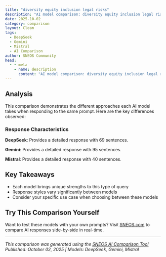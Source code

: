 ```yaml
---
title: "diversity equity inclusion legal risks"
description: "AI model comparison: diversity equity inclusion legal risks..."
date: 2025-10-02
category: comparison
layout: Clean
tags:
  - DeepSeek
  - Gemini
  - Mistral
  - AI Comparison
author: SNEOS Community
head:
  - - meta
    - name: description
      content: "AI model comparison: diversity equity inclusion legal risks..."
---
```


<ChatComparison
  title="diversity equity inclusion legal risks"
  prompt="diversity equity inclusion legal risks"
  :responses='{"DeepSeek": "Of course. This is a critical and complex area where well-intentioned DEI initiatives can inadvertently create significant legal exposure for an organization if not carefully designed and implemented.\n\nHere is a comprehensive breakdown of the legal risks associated with Diversity, Equity, and Inclusion (DEI) programs, categorized by the primary areas of concern.\n\n### Core Legal Framework\nDEI initiatives primarily interact with three bodies of law:\n1. **Title VII of the Civil Rights Act of 1964:** Prohibits employment discrimination based on race, color, religion, sex, and national origin.\n2. **Civil Rights Act of 1866 (Section 1981):** Prohibits racial discrimination in the making and enforcement of contracts, including employment contracts.\n3. **State and Local Laws:** Many states and municipalities have their own anti-discrimination laws that may be broader, covering characteristics like sexual orientation, gender identity, and arrest records.\n\nThe central legal tension is that while the goal of DEI is to create a more equitable workplace, any program that treats individuals differently based on a protected characteristic can be challenged as discriminatory, even if the intent is to help a historically disadvantaged group.\n\n---\n\n### Key Categories of Legal Risks\n\n#### 1. Hiring, Promotion, and Termination Risks\nThis is the highest-risk area, especially after the Supreme Court\u0027s *Students for Fair Admissions* decision, which has intensified scrutiny on race-conscious decision-making.\n\n* **Quotas and Preferential Treatment:** Explicitly hiring or promoting a specific number of individuals from a protected group to meet a \u0022diversity quota\u0022 is almost certainly illegal. It constitutes direct discrimination against individuals not in that group.\n* **Tie-Breakers and Plus Factors:** Using race, gender, or other protected characteristics as a \u0022tie-breaker\u0022 between equally qualified candidates, or giving a \u0022plus\u0022 to candidates from underrepresented groups, is legally risky. Courts often view this as a form of preferential treatment.\n* **Unconscious Bias in Reverse:** Over-correcting for potential bias by systematically favoring one group can lead to claims of reverse discrimination from majority-group candidates.\n* **Termination to \u0022Make Room\u0022:** Terminating employees to create space for a more diverse workforce is extremely dangerous and can lead to wrongful termination and discrimination lawsuits.\n\n#### 2. Program and Initiative Design Risks\nThe way DEI programs themselves are structured can create liability.\n\n* **Exclusionary Programs:** Mentorship programs, networking groups, or leadership training that are explicitly limited to certain racial or gender groups (e.g., \u0022women-only leadership program,\u0022 \u0022Black engineers mentorship\u0022) can be challenged as discriminatory.\n* **Discriminatory Funding and Partnerships:** Providing scholarships, internships, or grants that are restricted by protected characteristics is legally perilous.\n* **Employee Resource Groups (ERGs):** If ERGs are company-sponsored and use company resources, limiting membership based on race or gender can create risk. Best practice is to allow all employees to be \u0022allies\u0022 or members, even if the group\u0027s focus is on supporting a specific community.\n\n#### 3. Communication and Messaging Risks\nPublic statements and internal communications can be used as evidence of discriminatory intent.\n\n* **Overpromising and Inflammatory Language:** Public commitments like \u0022we will achieve 50% female leadership by 2030\u0022 can be interpreted as a *de facto* quota. Internal messages that vilify certain groups (e.g., labeling all white men as \u0022privileged\u0022 or part of the \u0022problem\u0022) can be used to support a hostile work environment claim from those groups.\n* **Admissions of \u0022Discrimination\u0022:** Leaders who poorly articulate goals, saying things like, \u0022We need to hire more Black candidates, even if it means passing over more qualified white candidates,\u0022 create direct evidence for a lawsuit.\n\n#### 4. Pay and Compensation Equity Risks\nWhile achieving pay equity is a core DEI goal, the process of analyzing and correcting it can create liability.\n\n* **Self-Audit Discovery:** Conducting a pay equity audit is a best practice, but it can uncover past disparities. This information is often discoverable in litigation, meaning a plaintiff\u0027s attorney could subpoena it to prove a pattern of discrimination.\n* **Inadequate Remediation:** If an audit finds disparities and the company fails to act to correct them, the audit becomes powerful evidence of *knowing* about discrimination and doing nothing.\n\n#### 5. Retaliation Risks\nThis is a universal risk in any compliance area but is particularly acute with DEI.\n\n* **Retaliation Against Skeptics:** Employees who question or criticize DEI initiatives are often engaging in protected activity. Disciplining, firing, or sidelining them for their opposition can lead to strong retaliation claims.\n* **Retaliation Against Supporters:** Similarly, employees who advocate for more diversity or support colleagues who have made complaints are also protected from retaliation.\n\n---\n\n### The Post-*Students for Fair Admissions* Landscape\nThe 2023 Supreme Court decision ending race-conscious college admissions has had a direct impact on corporate DEI. While it doesn\u0027t directly outlaw corporate DEI programs, it has:\n* **Emboldened Opponents:** Anti-DEI activists and organizations have significantly increased litigation and threats against corporate DEI programs.\n* **Shifted the Legal Standard:** It reinforced that any use of race must be narrowly tailored to achieve a compelling interest, a very high bar that is difficult for most corporate programs to meet.\n* **Increased Scrutiny on \u0022Diversity\u0022 Justifications:** Simply stating a desire for \u0022diversity\u0022 is no longer a sufficient legal defense. Companies must be able to articulate a specific, measurable business need for diversity that is directly tied to their operations.\n\n---\n\n### Best Practices for Mitigating Legal Risks\n\n1. **Focus on Process, Not Outcomes:** Shift from \u0022we will hire X% of Group Y\u0022 to \u0022we will ensure our hiring process is equitable by implementing blind resume reviews, structured interviews, and diverse hiring panels.\u0022 The goal is a fair process, not a pre-determined result.\n2. **Expand the Definition of \u0022Diversity\u0022:** Move beyond race and gender to include diversity of thought, experience, skills, socioeconomic background, and neurodiversity. This is legally safer and often more beneficial.\n3. **Make Programs Inclusive by Design:** Open mentorship programs and ERGs to all employees. Frame them around \u0022allyship\u0022 and \u0022understanding,\u0022 not exclusion.\n4. **Conduct a Privileged Pay Equity Audit:** Work with legal counsel to conduct a pay equity audit under attorney-client privilege. This can help protect the findings from discovery in some circumstances.\n5. **Train Managers and Leaders:** Ensure everyone understands the legal boundaries. Train them on how to talk about DEI goals without making discriminatory statements.\n6. **Review All DEI Programs with Legal Counsel:** Have counsel conduct a thorough review of all existing and proposed DEI initiatives, vendor contracts, and public statements.\n7. **Emphasize Equity and Inclusion over Representational Diversity:** Creating a culture where everyone feels they belong and has an equal opportunity to succeed is a legally sustainable and more profound goal than just hitting demographic targets.\n\n**Disclaimer:** This information is for educational purposes only and does not constitute legal advice. Organizations should consult with qualified legal counsel to review their specific DEI programs and strategies.", "Gemini": "Diversity, Equity, and Inclusion (DEI) initiatives are increasingly important in today\u0027s business landscape, but they also present potential legal risks if not implemented thoughtfully and in compliance with the law. Here\u0027s a breakdown of the key legal risks associated with DEI programs:\n\n**1. Reverse Discrimination Claims:**\n\n* **Risk:** Arguably the most common legal challenge. These claims allege that DEI programs, particularly those with quotas or preferences based on protected characteristics (race, gender, ethnicity, etc.), unfairly disadvantage individuals from majority groups (e.g., white men).\n* **Legal Basis:** Title VII of the Civil Rights Act of 1964 prohibits discrimination based on race, color, religion, sex, or national origin. Reverse discrimination claims argue that DEI policies violate this by favoring underrepresented groups. The Supreme Court\u0027s decision in *Students for Fair Admissions v. Harvard* and *Students for Fair Admissions v. University of North Carolina* has intensified scrutiny of affirmative action policies, especially in education, and raised concerns about the legality of similar programs in employment.\n* **Mitigation:**\n * **Focus on Equal Opportunity, Not Equal Outcomes:** Design programs that aim to ensure *equal opportunity* for all candidates, rather than guaranteeing specific representation percentages.\n * **Avoid Quotas:** Explicit quotas (setting aside a fixed number of positions for specific groups) are generally illegal and highly risky.\n * **Consider Qualifications:** Base hiring and promotion decisions on qualifications, skills, and experience, not solely on protected characteristics.\n * **Use Diversity as *One* Factor:** Consider diversity as one factor among many when evaluating candidates, especially when qualifications are similar. Make sure this is well-documented.\n * **Focus on Outreach and Recruitment:** Expand recruitment efforts to reach diverse talent pools to increase the applicant pool from underrepresented groups.\n * **Track and Monitor Data:** Collect data to monitor the effectiveness of DEI programs and identify any potential disparate impact. However, be careful about how this data is collected and used to avoid creating evidence of discriminatory intent.\n * **Regular Legal Review:** Have a qualified attorney review all DEI policies and programs to ensure compliance with current laws and regulations.\n * **Document Decisions:** Keep thorough records of hiring, promotion, and compensation decisions, explaining the reasons for each choice. This documentation should demonstrate that decisions were based on legitimate, non-discriminatory factors.\n\n**2. Discrimination Based on Protected Characteristics (Including \u0022Woke\u0022 Scrutiny):**\n\n* **Risk:** Ironically, DEI programs can sometimes unintentionally lead to discrimination against individuals *within* protected classes if they are not carefully designed and implemented. For example, prioritizing one underrepresented group over another (e.g., focusing solely on gender diversity while neglecting racial diversity). There is also pushback against the perceived \u0022wokeness\u0022 of some DEI programs. Claims of \u0022wokeness\u0022 often allege that DEI initiatives are overly focused on political correctness, social justice issues, and identity politics, leading to discrimination against individuals who do not subscribe to these ideologies.\n* **Legal Basis:** Title VII and other anti-discrimination laws prohibit discrimination based on *all* protected characteristics.\n* **Mitigation:**\n * **Intersectionality:** Recognize and address the intersectionality of identities. Understand that individuals may belong to multiple underrepresented groups, and their experiences may be unique.\n * **Broad Definition of Diversity:** Adopt a broad definition of diversity that encompasses not only race and gender but also age, disability, sexual orientation, gender identity, religion, socioeconomic background, and other dimensions of identity.\n * **Inclusive Language:** Use inclusive language in all DEI materials and communications.\n * **Avoid Stereotyping:** Be mindful of stereotypes and avoid making assumptions about individuals based on their group affiliation.\n * **Respect for Diverse Perspectives:** Foster a culture of respect for diverse perspectives and viewpoints, even those that may differ from the majority opinion.\n * **Focus on Skills and Competencies:** Ensure that all training and development programs are aligned with business needs and focus on developing skills and competencies relevant to the job. Avoid forcing employees to adopt specific ideologies.\n\n**3. Retaliation Claims:**\n\n* **Risk:** Employees who raise concerns about DEI initiatives, whether they believe they are being discriminated against or that the program itself is discriminatory, may face retaliation from their employer. This can include termination, demotion, denial of opportunities, or harassment.\n* **Legal Basis:** Anti-retaliation provisions in Title VII and other employment laws protect employees who oppose unlawful discrimination.\n* **Mitigation:**\n * **Establish a Clear Reporting Mechanism:** Create a confidential and easily accessible mechanism for employees to report concerns about DEI programs without fear of reprisal.\n * **Investigate Complaints Thoroughly:** Promptly and thoroughly investigate all complaints of discrimination or retaliation.\n * **Protect Whistleblowers:** Ensure that employees who report concerns are protected from retaliation.\n * **Train Managers:** Train managers on how to handle employee complaints and avoid engaging in retaliatory behavior.\n * **Document Actions:** Carefully document all employment-related decisions, especially those involving employees who have raised concerns about DEI programs.\n\n**4. Data Privacy and Security:**\n\n* **Risk:** DEI programs often involve collecting and storing sensitive employee data, such as race, ethnicity, gender, and sexual orientation. This data must be protected to comply with data privacy laws and regulations.\n* **Legal Basis:** Various data privacy laws, such as the General Data Protection Regulation (GDPR) in Europe and the California Consumer Privacy Act (CCPA) in the United States, regulate the collection, use, and storage of personal data.\n* **Mitigation:**\n * **Obtain Consent:** Obtain explicit consent from employees before collecting sensitive personal data.\n * **Limit Data Collection:** Collect only the data that is necessary for the specific DEI initiative.\n * **Secure Data Storage:** Store data securely and protect it from unauthorized access.\n * **Data Minimization:** Limit the retention period of sensitive data to the minimum necessary time.\n * **Transparency:** Be transparent with employees about how their data will be used and protected.\n * **Compliance with Data Privacy Laws:** Ensure that all DEI programs comply with applicable data privacy laws and regulations.\n\n**5. Failure to Accommodate Religious Beliefs or Disabilities:**\n\n* **Risk:** DEI programs should be designed to be inclusive of individuals with diverse religious beliefs and disabilities. Failure to provide reasonable accommodations may result in discrimination claims.\n* **Legal Basis:** Title VII requires employers to reasonably accommodate employees\u0027 religious beliefs, and the Americans with Disabilities Act (ADA) requires employers to provide reasonable accommodations to qualified individuals with disabilities.\n* **Mitigation:**\n * **Religious Accommodation:** Be prepared to provide reasonable accommodations for employees\u0027 religious beliefs, such as allowing time off for religious holidays or modifying dress codes.\n * **Disability Accommodation:** Provide reasonable accommodations to qualified individuals with disabilities, such as providing assistive technology or modifying work schedules.\n * **Interactive Process:** Engage in an interactive process with employees to determine appropriate accommodations.\n * **Training:** Train managers on their obligations to accommodate religious beliefs and disabilities.\n\n**6. Defamation:**\n\n* **Risk:** In some cases, DEI training or discussions can lead to accusations of racism, sexism, or other forms of discrimination. If these accusations are made publicly and are false, they could give rise to defamation claims.\n* **Legal Basis:** Defamation is the act of making false and damaging statements about someone.\n* **Mitigation:**\n * **Training Content Review:** Carefully review the content of DEI training programs to ensure that it is accurate and not likely to lead to false accusations.\n * **Confidentiality:** Emphasize the importance of confidentiality in DEI discussions.\n * **Focus on Behavior:** Focus on addressing specific behaviors rather than making broad generalizations about individuals or groups.\n * **Fact-Checking:** Investigate accusations of discrimination thoroughly and fairly before making any public statements.\n\n**7. Contractual Issues:**\n\n* **Risk:** If a company makes commitments to DEI in contracts with vendors or customers, it must be able to fulfill those commitments. Failure to do so could result in breach of contract claims.\n* **Legal Basis:** Contract law.\n* **Mitigation:**\n * **Realistic Commitments:** Make only realistic and achievable commitments to DEI in contracts.\n * **Due Diligence:** Conduct due diligence to ensure that vendors and subcontractors are also committed to DEI.\n * **Monitoring:** Monitor compliance with DEI commitments and take corrective action if necessary.\n\n**8. \u0022Woke\u0022 Backlash and Shareholder Litigation:**\n\n* **Risk:** There is a growing movement of backlash against DEI initiatives and what is often termed \u0022wokeness,\u0022 particularly from conservative groups. This can lead to public criticism, boycotts, and even shareholder lawsuits alleging that DEI programs are not aligned with the company\u0027s best financial interests or are unlawful.\n* **Legal Basis:** Breach of fiduciary duty, waste of corporate assets, violation of securities laws (if disclosures are misleading).\n* **Mitigation:**\n * **Business Case:** Clearly articulate the business case for DEI, demonstrating how it benefits the company\u0027s bottom line, innovation, and talent acquisition.\n * **Alignment with Values:** Ensure DEI programs are aligned with the company\u0027s stated values and mission.\n * **Transparency:** Be transparent with shareholders about the company\u0027s DEI initiatives and their rationale.\n * **Risk Assessment:** Conduct a thorough risk assessment to identify potential legal and reputational risks associated with DEI programs.\n\n**Key Considerations:**\n\n* **Context Matters:** The specific legal risks associated with DEI programs will vary depending on the industry, company size, location, and the specific nature of the initiatives.\n* **Consult with Legal Counsel:** It is essential to consult with experienced employment law counsel to develop and implement DEI programs that comply with all applicable laws and regulations and to mitigate potential legal risks.\n* **Ongoing Monitoring and Evaluation:** DEI programs should be continuously monitored and evaluated to ensure their effectiveness and compliance with the law.\n* **Good Faith Efforts:** Demonstrate a good faith effort to promote diversity, equity, and inclusion.\n\nBy carefully considering these legal risks and taking appropriate mitigation measures, organizations can create DEI programs that are both effective and legally compliant. The goal is to foster a diverse, equitable, and inclusive workplace while avoiding unintended legal consequences.\n", "Mistral": "Diversity, equity, and inclusion (DEI) initiatives are crucial for fostering a respectful and inclusive workplace. However, organizations must be aware of the legal risks associated with these initiatives to ensure compliance with relevant laws and regulations. Here are some key legal risks to consider:\n\n### 1. **Discrimination Claims**\n - **Reverse Discrimination:** Efforts to promote diversity and inclusion can sometimes lead to claims of reverse discrimination, where members of majority groups feel they are being unfairly disadvantaged.\n - **Unintentional Bias:** Policies aimed at increasing diversity might inadvertently discriminate against certain groups, leading to legal challenges.\n\n### 2. **Harassment and Retaliation**\n - **Harassment:** Failure to address harassment or create a hostile work environment can result in legal action.\n - **Retaliation:** Employees who report discrimination or harassment must be protected from retaliation. Failure to do so can lead to legal consequences.\n\n### 3. **Equal Employment Opportunity (EEO) Compliance**\n - **Title VII of the Civil Rights Act:** Ensures that employment decisions are not based on race, color, religion, sex, or national origin.\n - **Americans with Disabilities Act (ADA):** Requires reasonable accommodations for employees with disabilities.\n - **Age Discrimination in Employment Act (ADEA):** Protects employees aged 40 and older from age-based discrimination.\n\n### 4. **Affirmative Action**\n - **Compliance:** Organizations that are federal contractors must comply with affirmative action requirements, which can be complex and require careful planning.\n - **Documentation:** Failure to maintain proper documentation of affirmative action efforts can lead to legal issues.\n\n### 5. **Data Privacy and Confidentiality**\n - **Employee Data:** Collecting and storing sensitive information about employees\u0027 demographics must comply with data privacy laws.\n - **Confidentiality:** Ensuring that DEI data is kept confidential and used appropriately is crucial to avoid legal risks.\n\n### 6. **Employment Contracts and Policies**\n - **Non-Discrimination Policies:** Clear and enforceable non-discrimination policies must be in place.\n - **Training:** Regular training on DEI issues can help mitigate legal risks by ensuring employees understand their rights and responsibilities.\n\n### 7. **Labor Laws**\n - **Union Agreements:** DEI initiatives must comply with any existing collective bargaining agreements.\n - **Employee Rights:** Ensuring that DEI initiatives do not infringe on employees\u0027 rights under labor laws.\n\n### 8. **Global Considerations**\n - **International Laws:** For multinational companies, DEI initiatives must comply with local laws and regulations, which can vary significantly by country.\n - **Cultural Sensitivity:** Understanding cultural differences and ensuring that DEI initiatives are culturally appropriate.\n\n### 9. **Public Relations and Reputation**\n - **Brand Image:** Poorly executed DEI initiatives can lead to negative publicity and damage to the organization\u0027s reputation.\n - **Communication:** Clear and transparent communication about DEI efforts can help manage expectations and mitigate risks.\n\n### 10. **Legal Compliance Audits**\n - **Regular Audits:** Conducting regular audits to ensure compliance with all relevant laws and regulations.\n - **External Consultants:** Engaging external consultants to review DEI policies and practices can provide an additional layer of protection.\n\n### Best Practices to Mitigate Legal Risks\n- **Inclusive Policies:** Develop and enforce inclusive policies that are legally compliant.\n- **Training Programs:** Implement comprehensive training programs for all employees.\n- **Legal Review:** Regularly review DEI initiatives with legal counsel to ensure compliance.\n- **Feedback Mechanisms:** Establish mechanisms for employees to provide feedback and report concerns.\n- **Documentation:** Maintain thorough documentation of all DEI-related activities and decisions.\n\nBy being proactive and mindful of these legal risks, organizations can create a more inclusive and equitable workplace while minimizing potential legal issues."}' 
  published-date="02:26"
/>

## Analysis

This comparison demonstrates the different approaches each AI model takes when responding to the same prompt. Here are the key differences observed:

### Response Characteristics

**DeepSeek**: Provides a detailed response with 69 sentences. 

**Gemini**: Provides a detailed response with 95 sentences. 

**Mistral**: Provides a detailed response with 40 sentences. 

## Key Takeaways

- Each model brings unique strengths to this type of query
- Response styles vary significantly between models
- Consider your specific use case when choosing between these models

## Try This Comparison Yourself

Want to test these models with your own prompts? Visit [SNEOS.com](https://sneos.com) to compare AI responses side-by-side in real-time.

---

*This comparison was generated using the [SNEOS AI Comparison Tool](https://sneos.com)*
*Published: October 02, 2025 | Models: DeepSeek, Gemini, Mistral*
